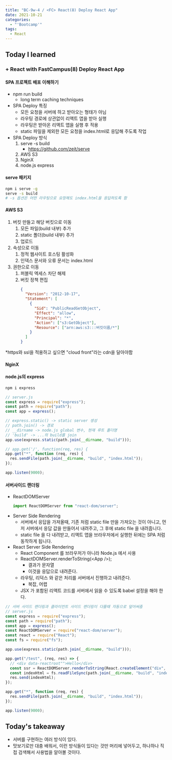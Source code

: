 ```yaml
---
title: "BC-9w-4 / <FC> React(8) Deploy React App"
date: 2021-10-21
categories:
  - "'Bootcamp'"
tags:
  - React
---
```


## Today I learned

<!-- ## Algorithm Test 11 멱집합 ☆☆

```js
const func = function (str) {
  const arr = str.split("").sort();
  const arrSet = [...new Set(arr)];

  // target을 result에 하나씩 집어넣는 함수
  const aux = (target, result) => {
    const copy = [...result];
    for (let i = 0; i < copy.length; i++) {
      copy[i] += target;
      result.push(copy[i]);
    }
  };

  // Ex. "abc" -> ['', a, b,ab, c,ac,bc,abc]
  const result = [""];
  for (let i = 0; i < arrSet.length; i++) {
    aux(arrSet[i], result);
  }

  return result.sort();
};
``` -->

### + React with FastCampus(8) Deploy React App

#### SPA 프로젝트 배포 이해하기

- npm run build
  - long term caching techniques
- SPA Deploy 특징
  - 모든 요청을 서버에 하고 받아오는 형태가 아님
  - 라우팅 경로에 상관없이 리액트 앱을 받아 실행
  - 라우팅은 받아온 리액트 앱을 실행 후 적용
  - static 파일을 제외한 모든 요청을 index.html로 응답해 주도록 작업
- SPA Deploy 방식
  1. serve -s build
     - https://github.com/zeit/serve
  2. AWS S3
  3. NginX
  4. node.js express

#### serve 패키지

```bash
npm i serve -g
serve -s build
# -s 옵션은 어떤 라우팅으로 요청해도 index.html을 응답하도록 함
```

#### AWS S3

1. 버킷 만들고 해당 버킷으로 이동
   1. 모든 파일(build 내부) 추가
   2. static 폴더(build 내부) 추가
   3. 업로드
2. 속성으로 이동
   1. 정적 웹사이트 호스팅 활성화
   2. 인덱스 문서와 오류 문서는 index.html
3. 권한으로 이동
   1. 퍼블릭 엑세스 차단 해제
   2. 버킷 정책 편집
      ```json
      {
        "Version": "2012-10-17",
        "Statement": [
          {
            "Sid": "PublicReadGetObject",
            "Effect": "allow",
            "Principal": "*",
            "Action": ["s3:GetObject"],
            "Resource": ["arn:aws:s3:::버킷이름/*"]
          }
        ]
      }
      ```

\*https와 ssl을 적용하고 싶으면 "cloud front"라는 cdn을 달아야함

#### NginX

#### node.js의 express

```bash
npm i express
```

```js
// server.js
const express = require("express");
const path = require("path");
const app = express();

// express.static() -> static server 셍성
// path.join() -> 경로
// __dirname -> node.js global 변수, 현재 루트 폴더명
// 'build' -> ...의 build를 join
app.use(express.static(path.join(__dirname, "build")));

// app.get('/', function(req, res) {
app.get("*", function (req, res) {
  res.sendFile(path.join(__dirname, "build", "index.html"));
});

app.listen(9000);
```

#### 서버사이드 랜더링

- ReactDOMServer
  ```js
  import ReactDOMServer from "react-dom/server";
  ```
- Server Side Rendering
  - 서버에서 응답을 가져올때, 기존 처럼 static file 만을 가져오는 것이 아니고, 먼저 서버에서 응답 값을 만들어서 내려주고, 그 후에 static file 을 내려줍니다.
  - static file 을 다 내려받고, 리액트 앱을 브라우저에서 실행한 뒤에는 SPA 처럼 동작하게 됩니다.
- React Server Side Rendering
  - React Component 를 브라우저가 아니라 Node.js 에서 사용
  - ReactDOMServer.renderToString(\<App />);
    - 결과가 문자열
    - 이것을 응답으로 내려준다.
  - 라우팅, 리덕스 와 같은 처리를 서버에서 진행하고 내려준다.
    - 복잡, 어렵
  - JSX 가 포함된 리액트 코드를 서버에서 읽을 수 있도록 babel 설정을 해야 한다.

```js
// 서버 사이드 랜더링과 클라이언트 사이드 랜더링이 다를때 자동으로 덮어써줌
// server.js
const express = require("express");
const path = require("path");
const app = express();
const ReactDOMServer = require("react-dom/server");
const react = require("React");
const fs = require("fs");

app.use(express.static(path.join(__dirname, "build")));

app.get("/test", (req, res) => {
  // <div data-reactroot"">Hello</div>
  const ssr = ReactDOMServer.renderToString(React.createElement("div", null, "Hello"));
  const indexHtml = fs.readFileSync(path.join(__dirname, "build", "index.html")).toString().replace('<div id="root"></div>', `<div id="root">${ssr}</div>`);
  res.send(indexHtml);
});

app.get("*", function (req, res) {
  res.sendFile(path.join(__dirname, "build", "index.html"));
});

app.listen(9000);
```

## Today's takeaway

- 서버를 구현하는 여러 방식이 있다.
- 맛보기로만 대충 배워서, 이런 방식들이 있다는 것만 머리에 넣어두고, 하나하나 직접 검색해서 사용법을 알아볼 것이다.
